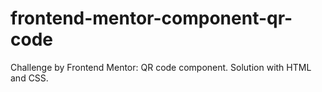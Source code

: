# frontend-mentor-component-qr-code
Challenge by Frontend Mentor: QR code component. Solution with HTML and CSS.
